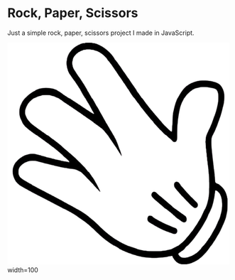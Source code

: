 # Rock, Paper, Scissors
Just a simple rock, paper, scissors project I made in JavaScript.

![image](https://github.com/amin98/rockpaperscissors/blob/main/assets/black/paper.png)width=100
